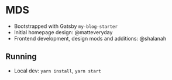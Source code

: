 # MDS
- Bootstrapped with Gatsby `my-blog-starter`
- Initial homepage design: @matteveryday
- Frontend development, design mods and additions: @shalanah

## Running
- Local dev: `yarn install`, `yarn start`
